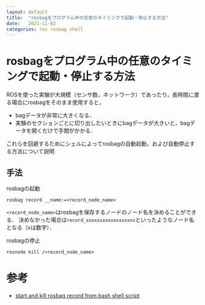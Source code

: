 ```yaml
---
layout: default
title:  "rosbagをプログラム中の任意のタイミングで起動・停止する方法"
date:   2021-11-02
categories: ros rosbag shell
---
```


# rosbagをプログラム中の任意のタイミングで起動・停止する方法

ROSを使った実験が大規模（センサ数，ネットワーク）であったり，長時間に渡る場合にrosbagをそのまま使用すると，

- bagデータが非常に大きくなる．
- 実験のセクションごとに切り出したいときにbagデータが大きいと，bagデータを開くだけで手間がかかる．

これらを回避するためにシェルによってrosbagの自動起動，および自動停止する方法について説明

## 手法

rosbagの起動
```
rosbag record __name:=<record_node_name>
```

`<record_node_name>`はrosbagを保存するノードのノード名を決めることができる．
決めなかった場合は`record_xxxxxxxxxxxxxxxxxx`といったようなノード名となる（xは数字）．

rosbagの停止
```
rosnode kill /<record_node_name>
```

# 参考
- [start and kill rosbag record from bash shell script](https://answers.ros.org/question/275441/start-and-kill-rosbag-record-from-bash-shell-script/)
